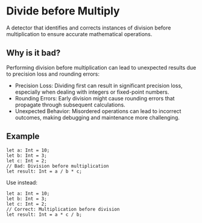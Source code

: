 # Divide before Multiply

A detector that identifies and corrects instances of division before multiplication to
ensure accurate mathematical operations.

## Why is it bad?
Performing division before multiplication can lead to unexpected results due to precision loss and rounding errors:
* Precision Loss: Dividing first can result in significant precision loss, especially when dealing with integers or fixed-point numbers.
* Rounding Errors: Early division might cause rounding errors that propagate through subsequent calculations.
* Unexpected Behavior: Misordered operations can lead to incorrect outcomes, making debugging and maintenance more challenging.

## Example
```tact
let a: Int = 10;
let b: Int = 3;
let c: Int = 2;
// Bad: Division before multiplication
let result: Int = a / b * c;
```

Use instead:
```tact
let a: Int = 10;
let b: Int = 3;
let c: Int = 2;
// Correct: Multiplication before division
let result: Int = a * c / b;
```
